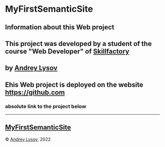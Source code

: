 # MyFirstSemanticSite
## Information about this Web project
## This project  was developed by a student of the course "Web Developer" of [Skillfactory](https://www.skillfactory.ru)
## by [Andrey Lysov](https://github.com/AndreyLysow)

## Еhis Web project is deployed on the website https://github.com

### absolute link to the project below
---
[MyFirstSemanticSite](www.skillfactory.ru)
---

© [Andrey Lysov](https://github.com/AndreyLysow), 2022